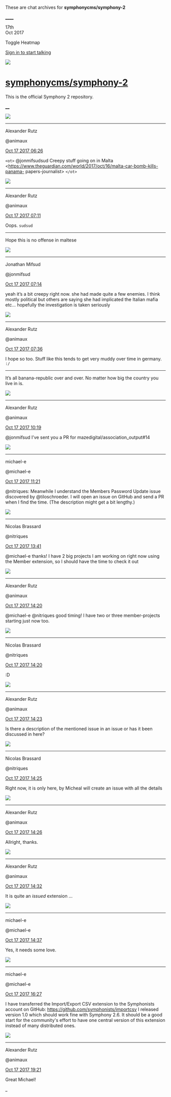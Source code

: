 These are chat archives for **symphonycms/symphony-2**

[__](/symphonycms/symphony-2/archives/2017/10/18)[__](/symphonycms/symphony-2/archives/2017/10/16)

17th  
Oct 2017

Toggle Heatmap

[Sign in to start talking](/login?action=login&button=archive-login)

![](https://avatars-02.gitter.im/group/iv/3/57542c45c43b8c601977197e?s=48)

#  [symphonycms/symphony-2](/symphonycms/symphony-2)

This is the official Symphony 2 repository.

[ __](/orgs/symphonycms/rooms "More symphonycms rooms")

![](https://avatars2.githubusercontent.com/u/446874?v=4&s=30)

____

Alexander Rutz

@animaux

[Oct 17 2017
06:26](https://gitter.im/symphonycms/symphony-2?at=59e5a29bb20c642429107a79)

`<ot>` @jonmifsudsud Creepy stuff going on in Malta
<https://www.theguardian.com/world/2017/oct/16/malta-car-bomb-kills-panama-
papers-journalist> `</ot>`

![](https://avatars2.githubusercontent.com/u/446874?v=4&s=30)

____

Alexander Rutz

@animaux

[Oct 17 2017
07:11](https://gitter.im/symphonycms/symphony-2?at=59e5ad1901110b7231c6582f)

Oops. `sudsud`

____

Hope this is no offense in maltese

![](https://avatars1.githubusercontent.com/u/859775?v=4&s=30)

____

Jonathan Mifsud

@jonmifsud

[Oct 17 2017
07:14](https://gitter.im/symphonycms/symphony-2?at=59e5ade8f7299e8f53f8864c)

yeah it’s a bit creepy right now. she had made quite a few enemies. I think
mostly political but others are saying she had implicated the Italian mafia
etc… hopefully the investigation is taken seriously

![](https://avatars2.githubusercontent.com/u/446874?v=4&s=30)

____

Alexander Rutz

@animaux

[Oct 17 2017
07:36](https://gitter.im/symphonycms/symphony-2?at=59e5b309f7299e8f53f8a0ed)

I hope so too. Stuff like this tends to get very muddy over time in germany.
`:/`

____

It’s all banana-republic over and over. No matter how big the country you live
in is.

![](https://avatars2.githubusercontent.com/u/446874?v=4&s=30)

____

Alexander Rutz

@animaux

[Oct 17 2017
10:19](https://gitter.im/symphonycms/symphony-2?at=59e5d934e44c43700a42c59f)

@jonmifsud I’ve sent you a PR for mazedigital/association_output#14

![](https://avatars2.githubusercontent.com/u/40072?v=4&s=30)

____

michael-e

@michael-e

[Oct 17 2017
11:21](https://gitter.im/symphonycms/symphony-2?at=59e5e7be5c40c1ba79af71dc)

@nitriques: Meanwhile I understand the Members Password Update issue
discovered by @tiloschroeder. I will open an issue on GitHub and send a PR
when I find the time. (The description might get a bit lengthy.)

![](https://avatars1.githubusercontent.com/u/771169?v=4&s=30)

____

Nicolas Brassard

@nitriques

[Oct 17 2017
13:41](https://gitter.im/symphonycms/symphony-2?at=59e60894d6c36fca31617519)

@michael-e thanks! I have 2 big projects I am working on right now using the
Member extension, so I should have the time to check it out

![](https://avatars2.githubusercontent.com/u/446874?v=4&s=30)

____

Alexander Rutz

@animaux

[Oct 17 2017
14:20](https://gitter.im/symphonycms/symphony-2?at=59e611b132e080696eef9c35)

@michael-e @nitriques good timing! I have two or three member-projects
starting just now too.

![](https://avatars1.githubusercontent.com/u/771169?v=4&s=30)

____

Nicolas Brassard

@nitriques

[Oct 17 2017
14:20](https://gitter.im/symphonycms/symphony-2?at=59e611c301110b7231c8a6d9)

:D

![](https://avatars2.githubusercontent.com/u/446874?v=4&s=30)

____

Alexander Rutz

@animaux

[Oct 17 2017
14:23](https://gitter.im/symphonycms/symphony-2?at=59e612455c40c1ba79b07abe)

Is there a description of the mentioned issue in an issue or has it been
discussed in here?

![](https://avatars1.githubusercontent.com/u/771169?v=4&s=30)

____

Nicolas Brassard

@nitriques

[Oct 17 2017
14:25](https://gitter.im/symphonycms/symphony-2?at=59e612d101110b7231c8ac82)

Right now, it is only here, by Micheal will create an issue with all the
details

![](https://avatars2.githubusercontent.com/u/446874?v=4&s=30)

____

Alexander Rutz

@animaux

[Oct 17 2017
14:26](https://gitter.im/symphonycms/symphony-2?at=59e61318e44c43700a443359)

Allright, thanks.

![](https://avatars2.githubusercontent.com/u/446874?v=4&s=30)

____

Alexander Rutz

@animaux

[Oct 17 2017
14:32](https://gitter.im/symphonycms/symphony-2?at=59e6148332e080696eefaf39)

It is quite an _issued_ extension …

![](https://avatars2.githubusercontent.com/u/40072?v=4&s=30)

____

michael-e

@michael-e

[Oct 17 2017
14:37](https://gitter.im/symphonycms/symphony-2?at=59e615b6e44c43700a444338)

Yes, it needs some love.

![](https://avatars2.githubusercontent.com/u/40072?v=4&s=30)

____

michael-e

@michael-e

[Oct 17 2017
16:27](https://gitter.im/symphonycms/symphony-2?at=59e62f755c40c1ba79b13b76)

I have transferred the Import/Export CSV extension to the Symphonists account
on GitHub: <https://github.com/symphonists/importcsv> I released version 1.0
which should work fine with Symphony 2.6. It should be a good start for the
community's effort to have one central version of this extension instead of
many distributed ones.

![](https://avatars2.githubusercontent.com/u/446874?v=4&s=30)

____

Alexander Rutz

@animaux

[Oct 17 2017
19:21](https://gitter.im/symphonycms/symphony-2?at=59e6583d210ac26920fa9f4b)

Great Michael!

_

